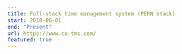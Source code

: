 ```yaml
---
title: Full-stack time management system (PERN stack)
start: 2018-06-01
end: "Present"
url: https://www.ca-tms.com/
featured: true
---
```

